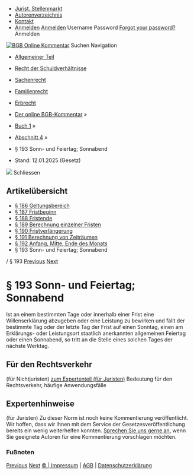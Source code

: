   * [Jurist. Stellenmarkt](https://bgb.kommentar.de/Buch-1/Abschnitt-4/</job-board> "Jurist. Stellenmarkt")
  * [Autorenverzeichnis](https://bgb.kommentar.de/Buch-1/Abschnitt-4/</Autorenverzeichnis> "Autorenverzeichnis")
  * [Kontakt](https://bgb.kommentar.de/Buch-1/Abschnitt-4/</Kontakt>)
  * [Anmelden](https://bgb.kommentar.de/Buch-1/Abschnitt-4/<#login> "show login form") [Anmelden](https://bgb.kommentar.de/Buch-1/Abschnitt-4/<#> "hide login form") Username Password
[Forgot your password?](https://bgb.kommentar.de/Buch-1/Abschnitt-4/</user/forgotpassword>) Anmelden 


[![BGB Online Kommentar](https://bgb.kommentar.de/extension/bgb/design/bgb/images/logo.png)](https://bgb.kommentar.de/Buch-1/Abschnitt-4/</> "BGB Online Kommentar")
Suchen
Navigation
  * [Allgemeiner Teil](https://bgb.kommentar.de/Buch-1/Abschnitt-4/</Buch-1>)
  * [Recht der Schuldverhältnisse](https://bgb.kommentar.de/Buch-1/Abschnitt-4/</Buch-2>)
  * [Sachenrecht](https://bgb.kommentar.de/Buch-1/Abschnitt-4/</Buch-3>)
  * [Familienrecht](https://bgb.kommentar.de/Buch-1/Abschnitt-4/</Buch-4>)
  * [Erbrecht](https://bgb.kommentar.de/Buch-1/Abschnitt-4/</Buch-5>)


  * [Der online BGB-Kommentar](https://bgb.kommentar.de/Buch-1/Abschnitt-4/</>) »
  * [Buch 1](https://bgb.kommentar.de/Buch-1/Abschnitt-4/</Buch-1>) »
  * [Abschnitt 4](https://bgb.kommentar.de/Buch-1/Abschnitt-4/</Buch-1/Abschnitt-4>) »
  * § 193 Sonn- und Feiertag; Sonnabend 
  * Stand: 12.01.2025 (Gesetz) 


![](https://vg01.met.vgwort.de/na/1c9909529ead4f509072c06d9081a7d5)
Schliessen 
## Artikelübersicht
  * [ § 186 Geltungsbereich ](https://bgb.kommentar.de/Buch-1/Abschnitt-4/</Buch-1/Abschnitt-4/Geltungsbereich>)
  * [ § 187 Fristbeginn ](https://bgb.kommentar.de/Buch-1/Abschnitt-4/</Buch-1/Abschnitt-4/Fristbeginn>)
  * [ § 188 Fristende ](https://bgb.kommentar.de/Buch-1/Abschnitt-4/</Buch-1/Abschnitt-4/Fristende>)
  * [ § 189 Berechnung einzelner Fristen ](https://bgb.kommentar.de/Buch-1/Abschnitt-4/</Buch-1/Abschnitt-4/Berechnung-einzelner-Fristen>)
  * [ § 190 Fristverlängerung ](https://bgb.kommentar.de/Buch-1/Abschnitt-4/</Buch-1/Abschnitt-4/Fristverlaengerung>)
  * [ § 191 Berechnung von Zeiträumen ](https://bgb.kommentar.de/Buch-1/Abschnitt-4/</Buch-1/Abschnitt-4/Berechnung-von-Zeitraeumen>)
  * [ § 192 Anfang, Mitte, Ende des Monats ](https://bgb.kommentar.de/Buch-1/Abschnitt-4/</Buch-1/Abschnitt-4/Anfang-Mitte-Ende-des-Monats>)
  * § 193 Sonn- und Feiertag; Sonnabend 


/ § 193 
[Previous](https://bgb.kommentar.de/Buch-1/Abschnitt-4/</Buch-1/Abschnitt-4/Anfang-Mitte-Ende-des-Monats> "§ 192 Anfang, Mitte, Ende des Monats") [Next](https://bgb.kommentar.de/Buch-1/Abschnitt-4/</Buch-1/Abschnitt-5/Titel-1/Gegenstand-der-Verjaehrung> "§ 194 Gegenstand der Verjährung")
# § 193 Sonn- und Feiertag; Sonnabend
Ist an einem bestimmten Tage oder innerhalb einer Frist eine Willenserklärung abzugeben oder eine Leistung zu bewirken und fällt der bestimmte Tag oder der letzte Tag der Frist auf einen Sonntag, einen am Erklärungs- oder Leistungsort staatlich anerkannten allgemeinen Feiertag oder einen Sonnabend, so tritt an die Stelle eines solchen Tages der nächste Werktag.
## Für den Rechtsverkehr 
(für Nichtjuristen)
[zum Expertenteil (für Juristen)](https://bgb.kommentar.de/Buch-1/Abschnitt-4/<#expertenhinweise>)
Bedeutung für den Rechtsverkehr, häufige Anwendungsfälle
## Expertenhinweise
(für Juristen)
Zu dieser Norm ist noch keine Kommentierung veröffentlicht. Wir hoffen, dass wir Ihnen mit dem Service der Gesetzesveröffentlichung bereits ein wenig weiterhelfen konnten. [Sprechen Sie uns gerne an](https://bgb.kommentar.de/Buch-1/Abschnitt-4/</Kontakt>), wenn Sie geeignete Autoren für eine Kommentierung vorschlagen möchten. 
### Fußnoten
[Previous](https://bgb.kommentar.de/Buch-1/Abschnitt-4/</Buch-1/Abschnitt-4/Anfang-Mitte-Ende-des-Monats> "§ 192 Anfang, Mitte, Ende des Monats") [Next](https://bgb.kommentar.de/Buch-1/Abschnitt-4/</Buch-1/Abschnitt-5/Titel-1/Gegenstand-der-Verjaehrung> "§ 194 Gegenstand der Verjährung")
[© | Impressum](https://bgb.kommentar.de/Buch-1/Abschnitt-4/</Kontakt>) | [AGB](https://bgb.kommentar.de/Buch-1/Abschnitt-4/</AGB>) | [Datenschutzerklärung](https://bgb.kommentar.de/Buch-1/Abschnitt-4/</Datenschutzerklaerung-fuer-Leser>)
